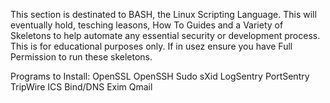 This section is destinated to BASH, the Linux Scripting Language. This will eventually hold, tesching leasons, How To Guides and a Variety of Skeletons to help automate any essential security or development process. This is for educational purposes only. If in usez ensure you have Full Permission to run these skeletons.


Programs to Install:
OpenSSL
OpenSSH
Sudo
sXid
LogSentry
PortSentry
TripWire
ICS Bind/DNS
Exim
Qmail